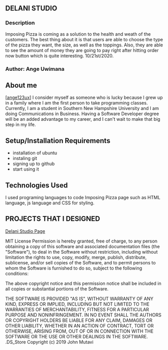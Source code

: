 ## DELANI STUDIO

### Description
Imposing Pizza is coming as a solution to the health and weath of the customers. The best thing about it is that users are able to choose the type of the pizza they want, the size, as well as the toppings. Also, they are able to see the amount of money they are going to pay right after hitting order now button which is quite interesting.
10/21st/2020.

### Author: Ange Uwimana

## About me
[[ange123ux](https://github.com/ange123ux/delani-studio.git)]
I consider myself as someone who is lucky because I grew up in a family where I am the first person to take programming classes. Currently, I am a student in Southern New Hampshire University and I am doing Communications in Business. Having a Software Developer degree will be an added advantage to my career, and I can't wait to make that big step in my life. 

## Setup/Installation Requirements

* installation of ubuntu
* instaling git
* signing up to github 
* start using it
## Technologies Used
I used programing languages to code Imposing Pizza page such as HTML language, js language and CSS for styling.

  ## PROJECTS THAT I DESIGNED
[Delani Studio Page](https://ange123ux.github.io/delani-studio/)

MIT License
Permission is hereby granted, free of charge, to any person obtaining a copy
of this software and associated documentation files (the "Software"), to deal
in the Software without restriction, including without limitation the rights
to use, copy, modify, merge, publish, distribute, sublicense, and/or sell
copies of the Software, and to permit persons to whom the Software is
furnished to do so, subject to the following conditions:

The above copyright notice and this permission notice shall be included in all
copies or substantial portions of the Software.

THE SOFTWARE IS PROVIDED "AS IS", WITHOUT WARRANTY OF ANY KIND, EXPRESS OR
IMPLIED, INCLUDING BUT NOT LIMITED TO THE WARRANTIES OF MERCHANTABILITY,
FITNESS FOR A PARTICULAR PURPOSE AND NONINFRINGEMENT. IN NO EVENT SHALL THE
AUTHORS OR COPYRIGHT HOLDERS BE LIABLE FOR ANY CLAIM, DAMAGES OR OTHER
LIABILITY, WHETHER IN AN ACTION OF CONTRACT, TORT OR OTHERWISE, ARISING FROM,
OUT OF OR IN CONNECTION WITH THE SOFTWARE OR THE USE OR OTHER DEALINGS IN THE
SOFTWARE.
.DS_Store
Copyright (c) 2019 John Mutavi